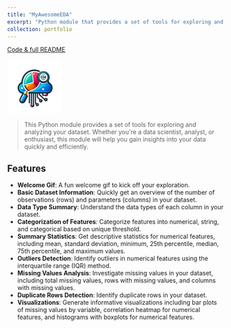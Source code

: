 ```yaml
---
title: "MyAwesomeEDA"
excerpt: "Python module that provides a set of tools for exploring and analyzing your dataset"
collection: portfolio
---
```


[Code & full README](https://github.com/iliapopov17/MyAwesomeEDA)

<img src='/images/MyAwesomeEDA.png' width="25%">

> This Python module provides a set of tools for exploring and analyzing your dataset. Whether you're a data scientist, analyst, or enthusiast, this module will help you gain insights into your data quickly and efficiently.

## Features
- **Welcome Gif**: A fun welcome gif to kick off your exploration.
- **Basic Dataset Information**: Quickly get an overview of the number of observations (rows) and parameters (columns) in your dataset.
- **Data Type Summary**: Understand the data types of each column in your dataset.
- **Categorization of Features**: Categorize features into numerical, string, and categorical based on unique threshold.
- **Summary Statistics**: Get descriptive statistics for numerical features, including mean, standard deviation, minimum, 25th percentile, median, 75th percentile, and maximum values.
- **Outliers Detection**: Identify outliers in numerical features using the interquartile range (IQR) method.
- **Missing Values Analysis**: Investigate missing values in your dataset, including total missing values, rows with missing values, and columns with missing values.
- **Duplicate Rows Detection**: Identify duplicate rows in your dataset.
- **Visualizations**: Generate informative visualizations including bar plots of missing values by variable, correlation heatmap for numerical features, and histograms with boxplots for numerical features.
